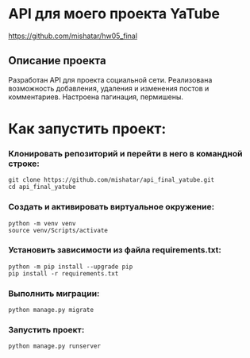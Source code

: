 API для моего проекта YaTube 
=====
https://github.com/mishatar/hw05_final


Описание проекта
----------
Разработан API для проекта социальной сети. Реализована возможность добавления, 
удаления и изменения постов и комментариев. Настроена пагинация, пермишены.

# Как запустить проект:
### Клонировать репозиторий и перейти в него в командной строке:
`git clone https://github.com/mishatar/api_final_yatube.git`\
`cd api_final_yatube`

### Cоздать и активировать виртуальное окружение:
`python -m venv venv`\
`source venv/Scripts/activate`

### Установить зависимости из файла requirements.txt:
`python -m pip install --upgrade pip`\
`pip install -r requirements.txt`

### Выполнить миграции:
`python manage.py migrate`

### Запустить проект:
`python manage.py runserver`
